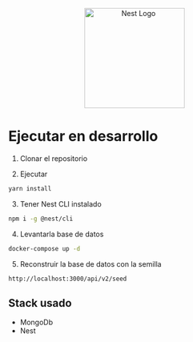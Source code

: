 <p align="center">
  <a href="http://nestjs.com/" target="blank"><img src="https://nestjs.com/img/logo-small.svg" width="200" alt="Nest Logo" /></a>
</p>

# Ejecutar en desarrollo

1. Clonar el repositorio

2. Ejecutar
```bash
yarn install
```
3. Tener Nest CLI instalado
```bash
npm i -g @nest/cli
```

4. Levantarla base de datos
```bash
docker-compose up -d
```

5. Reconstruir la base de datos con la semilla
```
http://localhost:3000/api/v2/seed
```

## Stack usado
* MongoDb
* Nest